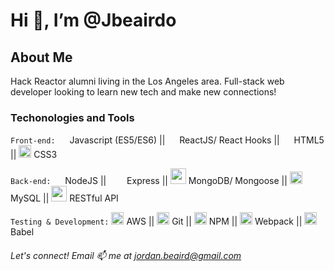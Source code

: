 # Hi 👋, I’m @Jbeairdo

## About Me
Hack Reactor alumni living in the Los Angeles area. Full-stack web developer looking to learn new tech and make new connections!

### Techonologies and Tools

```Front-end:```  <img src="https://cdn.iconscout.com/icon/free/png-512/javascript-2752148-2284965.png" width="15" height="15"> Javascript (ES5/ES6) || <img src="https://cdn.iconscout.com/icon/free/png-256/react-1-282599.png" width="15" height="15"> ReactJS/ React Hooks || <img src="https://cdn2.iconfinder.com/data/icons/social-icon-3/512/social_style_3_html5-512.png" width="15" height="15"> HTML5 || <img src="https://cdn.worldvectorlogo.com/logos/css3.svg" width="20" height="20"> CSS3

```Back-end:``` <img src="https://cdn.iconscout.com/icon/free/png-512/node-js-1174925.png" width="15" height="15"> NodeJS || <img src="https://miro.medium.com/max/6668/1*XP-mZOrIqX7OsFInN2ngRQ.png" width="25" height="15"> Express || <img src="https://img.icons8.com/color/452/mongodb.png" width="25" height="25"> MongoDB/ Mongoose || <img src="https://styles.redditmedia.com/t5_2qm6k/styles/communityIcon_dhjr6guc03x51.png?width=256&s=3e825b7205c7f497d4695028e358d26ee359f84b" width="20" height="20"> MySQL || <img src="https://cdn.changelog.com/uploads/icons/topics/kJ/icon_large.png?v=63683332430" width="25" height="25"> RESTful API

```Testing & Development:``` <img src="https://upload.wikimedia.org/wikipedia/commons/thumb/5/5c/AWS_Simple_Icons_AWS_Cloud.svg/1024px-AWS_Simple_Icons_AWS_Cloud.svg.png" width="20" height="20"> AWS || <img src="https://upload.wikimedia.org/wikipedia/commons/thumb/3/3f/Git_icon.svg/1024px-Git_icon.svg.png" width="20" height="20"> Git || <img src="https://iconape.com/wp-content/files/xf/83668/svg/npm-2.svg" width="20" height="20"> NPM || <img src="https://cdn.iconscout.com/icon/free/png-512/webpack-1-1174980.png" width="20" height="20"> Webpack || <img src="https://user-images.githubusercontent.com/3025322/87547253-bf050400-c6a2-11ea-950a-280311bc6cc8.png" width="20" height="20"> Babel




###### Let's connect! Email 📫 me at jordan.beaird@gmail.com












<!---
Jbeairdo/Jbeairdo is a ✨ special ✨ repository because its `README.md` (this file) appears on your GitHub profile.
You can click the Preview link to take a look at your changes.
--->
